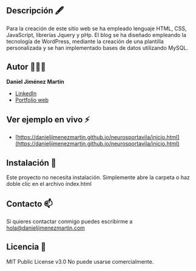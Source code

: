 ## Descripción 🖋

Para la creación de este sitio web se ha empleado lenguaje HTML, CSS, JavaScript, librerías Jquery y pHp. El blog se ha diseñado empleando la tecnología de WordPress, mediante la creación de una plantilla personalizada y se han implementado bases de datos utilizando MySQL.

## Autor 👨🏽‍💻
**Daniel Jiménez Martín**

* [LinkedIn](https://www.linkedin.com/in/danieljimenezmartin)
* [Portfolio web](https://www.danyjimenez.com)

## Ver ejemplo en vivo ⚡
- [https://danieljimenezmartin.github.io/neurosportavila/inicio.html](https://danieljimenezmartin.github.io/neurosportavila/inicio.html)

## Instalación 🎯
Este proyecto no necesita instalación. Simplemente abre la carpeta o haz doble clic en el archivo index.html


## Contacto 📫
Si quieres contactar conmigo puedes escribirme a hola@danieljimenezmartin.com

## Licencia 📝
MIT Public License v3.0
No puede usarse comercialmente.
